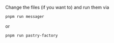 Change the files (if you want to) and run them via

```bash
pnpm run messager
```

or

```bash
pnpm run pastry-factory
```
